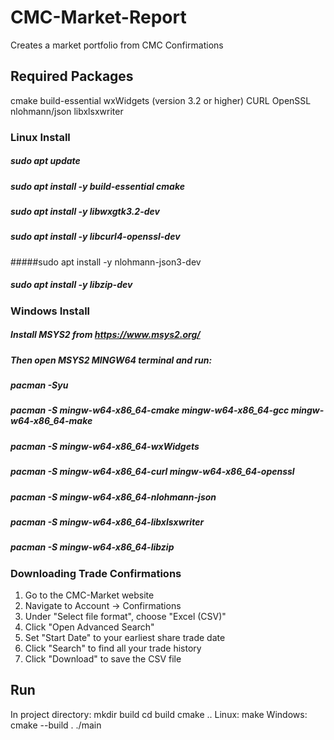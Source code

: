 # CMC-Market-Report

Creates a market portfolio from CMC Confirmations 

## Required Packages
cmake
build-essential
wxWidgets (version 3.2 or higher)
CURL
OpenSSL 
nlohmann/json
libxlsxwriter

### Linux Install
##### sudo apt update
##### sudo apt install -y build-essential cmake
##### sudo apt install -y libwxgtk3.2-dev
##### sudo apt install -y libcurl4-openssl-dev
#####sudo apt install -y nlohmann-json3-dev
##### sudo apt install -y libzip-dev

### Windows Install
##### Install MSYS2 from https://www.msys2.org/
##### Then open MSYS2 MINGW64 terminal and run:

##### pacman -Syu
##### pacman -S mingw-w64-x86_64-cmake mingw-w64-x86_64-gcc mingw-w64-x86_64-make
##### pacman -S mingw-w64-x86_64-wxWidgets
##### pacman -S mingw-w64-x86_64-curl mingw-w64-x86_64-openssl
##### pacman -S mingw-w64-x86_64-nlohmann-json
##### pacman -S mingw-w64-x86_64-libxlsxwriter
##### pacman -S mingw-w64-x86_64-libzip

### Downloading Trade Confirmations
1. Go to the CMC-Market website
2. Navigate to Account -> Confirmations
3. Under "Select file format", choose "Excel (CSV)"
4. Click "Open Advanced Search"
5. Set "Start Date" to your earliest share trade date
6. Click "Search" to find all your trade history
7. Click "Download" to save the CSV file

## Run
In project directory:
mkdir build
cd build
cmake ..
Linux: make
Windows: cmake --build .
./main
